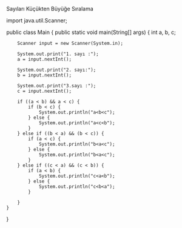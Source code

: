 Sayıları Küçükten Büyüğe Sıralama

import java.util.Scanner;

public class Main {
public static void main(String[] args) {
int a, b, c;

        Scanner input = new Scanner(System.in);

        System.out.print("1. sayı :");
        a = input.nextInt();

        System.out.print("2. sayı:");
        b = input.nextInt();

        System.out.print("3.sayı :");
        c = input.nextInt();

        if ((a < b) && a < c) {
            if (b < c) {
                System.out.println("a<b<c");
            } else {
                System.out.println("a<c<b");
            }
        } else if ((b < a) && (b < c)) {
            if (a < c) {
                System.out.println("b<a<c");
            } else {
                System.out.println("b<a<c");
            }
        } else if ((c < a) && (c < b)) {
            if (a < b) {
                System.out.println("c<a<b");
            } else {
                System.out.println("c<b<a");
            }

        }
    }
}

